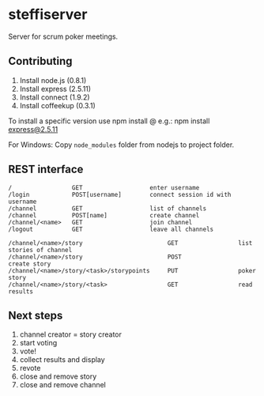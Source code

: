 steffiserver
============
Server for scrum poker meetings.

Contributing
------------
1. Install node.js    (0.8.1)
2. Install express    (2.5.11)
3. Install connect    (1.9.2)
4. Install coffeekup  (0.3.1)

To install a specific version use npm install <npm-module>@<version>
e.g.: npm install express@2.5.11

For Windows:
Copy `node_modules` folder from nodejs to project folder.


REST interface
--------------

    /                 GET                   enter username
    /login            POST[username]        connect session id with username
    /channel          GET                   list of channels
    /channel          POST[name]            create channel
    /channel/<name>   GET                   join channel
    /logout           GET                   leave all channels
 
    /channel/<name>/story                        GET                 list stories of channel
    /channel/<name>/story                        POST                create story
    /channel/<name>/story/<task>/storypoints     PUT                 poker story
    /channel/<name>/story/<task>                 GET                 read results


Next steps
----------
1. channel creator = story creator
2. start voting
3. vote!
4. collect results and display
5. revote
6. close and remove story
7. close and remove channel